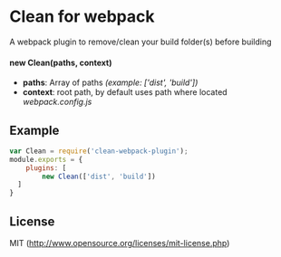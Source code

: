 # Clean for webpack
A webpack plugin to remove/clean your build folder(s) before building

#### new Clean(paths, context)
- **paths**: Array of paths *(example: ['dist', 'build'])*  
- **context**: root path, by default uses path where located *webpack.config.js* 

## Example

``` javascript
var Clean = require('clean-webpack-plugin');
module.exports = {
    plugins: [
        new Clean(['dist', 'build'])
  ]
}
```

## License

MIT (http://www.opensource.org/licenses/mit-license.php)
